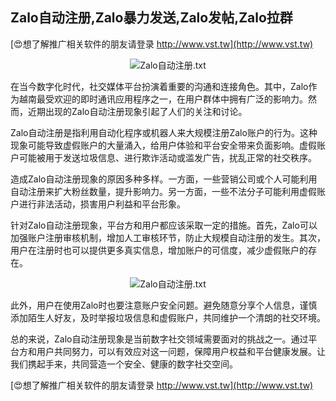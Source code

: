 ## **Zalo自动注册,Zalo暴力发送,Zalo发帖,Zalo拉群**

[😍想了解推广相关软件的朋友请登录 http://www.vst.tw](http://www.vst.tw)

 <center><img src="https://vst.tw/MP4/tuiguang/png/7.png" alt="Zalo自动注册.txt"></center>

在当今数字化时代，社交媒体平台扮演着重要的沟通和连接角色。其中，Zalo作为越南最受欢迎的即时通讯应用程序之一，在用户群体中拥有广泛的影响力。然而，近期出现的Zalo自动注册现象引起了人们的关注和讨论。

Zalo自动注册是指利用自动化程序或机器人来大规模注册Zalo账户的行为。这种现象可能导致虚假账户的大量涌入，给用户体验和平台安全带来负面影响。虚假账户可能被用于发送垃圾信息、进行欺诈活动或滥发广告，扰乱正常的社交秩序。

造成Zalo自动注册现象的原因多种多样。一方面，一些营销公司或个人可能利用自动注册来扩大粉丝数量，提升影响力。另一方面，一些不法分子可能利用虚假账户进行非法活动，损害用户利益和平台形象。

针对Zalo自动注册现象，平台方和用户都应该采取一定的措施。首先，Zalo可以加强账户注册审核机制，增加人工审核环节，防止大规模自动注册的发生。其次，用户在注册时也可以提供更多真实信息，增加账户的可信度，减少虚假账户的存在。

 <center><img src="https://vst.tw/MP4/tuiguang/png/4.png" alt="Zalo自动注册.txt"></center>

此外，用户在使用Zalo时也要注意账户安全问题。避免随意分享个人信息，谨慎添加陌生人好友，及时举报垃圾信息和虚假账户，共同维护一个清朗的社交环境。

总的来说，Zalo自动注册现象是当前数字社交领域需要面对的挑战之一。通过平台方和用户共同努力，可以有效应对这一问题，保障用户权益和平台健康发展。让我们携起手来，共同营造一个安全、健康的数字社交空间。

[😍想了解推广相关软件的朋友请登录 http://www.vst.tw](http://www.vst.tw)



